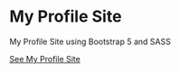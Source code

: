# My Profile Site
My Profile Site using Bootstrap 5 and SASS

[See My Profile Site](https://dhimasyulianprofile.netlify.app/)
